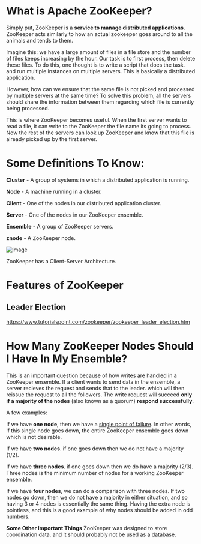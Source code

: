 # What is Apache ZooKeeper?

Simply put, ZooKeeper is a **service to manage distributed applications**. ZooKeeper acts similarly to how an actual zookeeper goes around to all the animals and tends to them.

Imagine this: we have a large amount of files in a file store and the number of files keeps increasing by the hour. Our task is to first process, then delete these files. To do this, one thought is to write a script that does the task. and run multiple instances on multiple servers. This is basically a distributed application.

However, how can we ensure that the same file is not picked and processed by multiple servers at the same time? To solve this problem, all the servers should share the information between them regarding which file is currently being processed.

This is where ZooKeeper becomes useful. When the first server wants to read a file, it can write to the ZooKeeper the file name its going to process. Now the rest of the servers can look up ZooKeeper and know that this file is already picked up by the first server.

# Some Definitions To Know:

**Cluster** - A group of systems in which a distributed application is running.

**Node** - A machine running in a cluster.

**Client** - One of the nodes in our distributed application cluster.

**Server** - One of the nodes in our ZooKeeper ensemble.

**Ensemble** - A group of ZooKeeper servers.

**znode** - A ZooKeeper node.

![image](https://user-images.githubusercontent.com/44933949/163919426-8a2c4862-cb27-4bf0-a9b1-842ea8834944.png)

ZooKeeper has a Client-Server Architecture.

# Features of ZooKeeper

## Leader Election
https://www.tutorialspoint.com/zookeeper/zookeeper_leader_election.htm

# How Many ZooKeeper Nodes Should I Have In My Ensemble?

This is an important question because of how writes are handled in a ZooKeeper ensemble. If a client wants to send data in the ensemble, a server recieves the request and sends that to the leader. which will then reissue the request to all the followers. The write request will succeed **only if a majority of the nodes** (also known as a quorum) **respond successfully**.

A few examples:

If we have **one node**, then we have a [single point of failure](https://en.wikipedia.org/wiki/Single_point_of_failure). In other words, if this single node goes down, the entire ZooKeeper ensemble goes down which is not desirable.

If we have **two nodes**. if one goes down then we do not have a majority (1/2).

If we have **three nodes**. if one goes down then we do have a majority (2/3). Three nodes is the minimum number of nodes for a working ZooKeeper ensemble.

If we have **four nodes**, we can do a comparison with three nodes. If two nodes go down, then we do not have a majority in either situation, and so having 3 or 4 nodes is essentially the same thing. Having the extra node is pointless, and this is a good example of why nodes should be added in odd numbers.



**Some Other Important Things**
ZooKeeper was designed to store coordination data. and it should probably not be used as a database.
